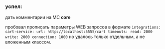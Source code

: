 ### успел:

дать комментарии на МС **core**

пробовал прописать параметры WEB запросов в формате 
            `integrations:
              cart-service:
                url: http://localhost:5555/cart
                timeouts:
                  read: 2000
                    write: 2000
                    connection: 1000`
    но удалось только отдельным, а не вложенным классом.